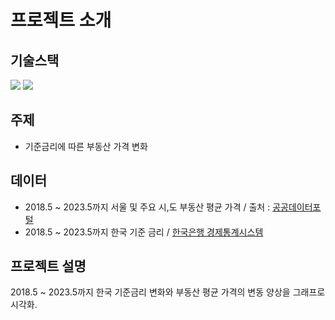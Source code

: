 # 프로젝트 소개

## 기술스택

<img src="https://img.shields.io/badge/Python-3776AB?style=for-the-badge&logo=Python&logoColor=white">
<img src="https://img.shields.io/badge/Pandas-150458?style=for-the-badge&logo=Pandas&logoColor=white">

## 주제

- 기준금리에 따른 부동산 가격 변화

## 데이터

- 2018.5 ~ 2023.5까지 서울 및 주요 시,도 부동산 평균 가격 /
  출처 : [공공데이터포털](https://www.data.go.kr/)
- 2018.5 ~ 2023.5까지 한국 기준 금리 / [한국은행 경제통계시스템](https://ecos.bok.or.kr/#/)

## 프로젝트 설명

2018.5 ~ 2023.5까지 한국 기준금리 변화와 부동산 평균 가격의 변동 양상을 그래프로 시각화.
